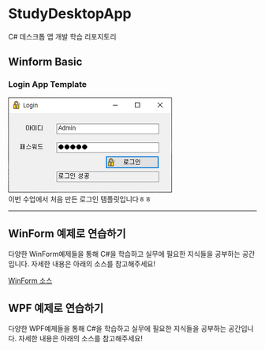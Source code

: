 # StudyDesktopApp
C# 데스크톱 앱 개발 학습 리포지토리

## Winform Basic

### Login App Template
![로그인 성공 이미지](images/img_20210309_170357_001.png) <br/>이번 수업에서 처음 만든 로그인 템플릿입니다ㅎㅎ

-----------
## WinForm 예제로 연습하기

다양한 WinForm예제들을 통해 C#을 학습하고 실무에 필요한 지식들을 공부하는 공간입니다. 자세한 내용은 아래의 소스를 참고해주세요!


[WinForm 소스](https://github.com/zizi0308/StudyDesktopApp/tree/main/WinformApp/ExcerciseWinApp)



## WPF 예제로 연습하기

다양한 WPF예제들을 통해 C#을 학습하고 실무에 필요한 지식들을 공부하는 공간입니다. 자세한 내용은 아래의 소스를 참고해주세요!
